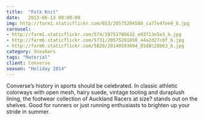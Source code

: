 ```yaml
---
title:  "Folk Knit"
date:   2013-06-13 00:00:00
img: http://farm1.staticflickr.com/653/20575204580_ca77e4fee9_b.jpg
carousel:
- http://farm1.staticflickr.com/574/20753786632_e03713e5e3_b.jpg
- http://farm6.staticflickr.com/5731/20575201850_44a2d27c0f_b.jpg
- http://farm6.staticflickr.com/5820/20140593694_85d8c20b63_b.jpg
category: Sneakers
tags: "Material"
client: Converse
season: "Holiday 2014"
---
```

Converse’s history in sports should be celebrated. In classic athletic colorways with open mesh, hairy suede, vintage tooling and duraplush lining, the footwear collection of Auckland Racers at size? stands out on the shelves. Good for runners or just running enthusiasts to brighten up your stride in summer.
